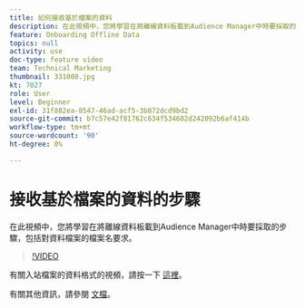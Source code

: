 ```yaml
---
title: 如何接收基於檔案的資料
description: 在此視頻中，您將學習在將離線資料板載到Audience Manager中時要採取的步驟，包括對資料檔案的檔案名要求。
feature: Onboarding Offline Data
topics: null
activity: use
doc-type: feature video
team: Technical Marketing
thumbnail: 331008.jpg
kt: 7027
role: User
level: Beginner
exl-id: 31f882ea-8547-46ad-acf5-3b872dcd9bd2
source-git-commit: b7c57e42f81762c634f534602d242092b6af414b
workflow-type: tm+mt
source-wordcount: '90'
ht-degree: 0%

---
```


# 接收基於檔案的資料的步驟

在此視頻中，您將學習在將離線資料板載到Audience Manager中時要採取的步驟，包括對資料檔案的檔案名要求。

>[!VIDEO](https://video.tv.adobe.com/v/331008/?quality=12&learn=on)

有關入站檔案的資料格式的視頻，請按一下 [這裡](formatting-and-ingesting-file-based-data.md)。

有關其他資訊，請參閱 [文檔](https://experienceleague.adobe.com/docs/audience-manager/user-guide/implementation-integration-guides/sending-audience-data/batch-data-transfer-process/inbound-s3-filenames.html)。
